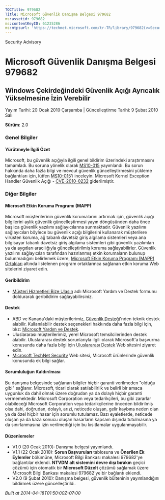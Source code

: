 ```yaml
---
TOCTitle: 979682
Title: Microsoft Güvenlik Danışma Belgesi 979682
ms:assetid: 979682
ms:contentKeyID: 61235286
ms:mtpsurl: 'https://technet.microsoft.com/tr-TR/library/979682(v=Security.10)'
---
```


Security Advisory

Microsoft Güvenlik Danışma Belgesi 979682
=========================================

Windows Çekirdeğindeki Güvenlik Açığı Ayrıcalık Yükselmesine İzin Verebilir
---------------------------------------------------------------------------

Yayım Tarihi: 20 Ocak 2010 Çarşamba | Güncelleştirme Tarihi: 9 Şubat 2010 Salı

**Sürüm:** 2.0

### Genel Bilgiler

#### Yürütmeyle İlgili Özet

Microsoft, bu güvenlik açığıyla ilgili genel bildirim üzerindeki araştırmasını tamamladı. Bu soruna yönelik olarak [MS10-015](http://go.microsoft.com/fwlink/?linkid=179062) yayımlandı. Bu sorun hakkında daha fazla bilgi ve mevcut güvenlik güncelleştirmesini yükleme bağlantıları için, lütfen [MS10-015](http://go.microsoft.com/fwlink/?linkid=179062)'i inceleyin. Microsoft Kernel Exception Handler Güvenlik Açığı - [CVE-2010-0232](http://www.cve.mitre.org/cgi-bin/cvename.cgi?name=cve-2010-0232) giderilmiştir.

### Diğer Bilgiler

#### Microsoft Etkin Koruma Programı (MAPP)

Microsoft müşterilerinin güvenlik korumalarını artırmak için, güvenlik açığı bilgilerini aylık güvenlik güncelleştirmesi yayın döngüsünden daha önce başlıca güvenlik yazılımı sağlayıcılarına sunmaktadır. Güvenlik yazılımı sağlayıcıları böylece bu güvenlik açığı bilgilerini kullanarak müşterilere virüsten koruma, ağ tabanlı davetsiz giriş algılama sistemleri veya ana bilgisayar tabanlı davetsiz giriş algılama sistemleri gibi güvenlik yazılımları ya da aygıtları aracılığıyla güncelleştirilmiş koruma sağlayabilirler. Güvenlik yazılımı sağlayıcıları tarafından hazırlanmış etkin korumaların bulunup bulunmadığını belirlemek üzere, [Microsoft Etkin Koruma Programı (MAPP) Ortakları](http://www.microsoft.com/security/msrc/mapp/partners.mspx) altında listelenen program ortaklarınca sağlanan etkin koruma Web sitelerini ziyaret edin.

#### Geribildirim

-   [Müşteri Hizmetleri Bize Ulaşın](https://support.microsoft.com/common/survey.aspx?scid=sw;en;1257&amp;showpage=1&amp;ws=technet&amp;sd=tech) adlı Microsoft Yardım ve Destek formunu doldurarak geribildirim sağlayabilirsiniz.

#### Destek

-   ABD ve Kanada'daki müşterilerimiz, [Güvenlik Desteği](http://go.microsoft.com/fwlink/?linkid=21131)'nden teknik destek alabilir. Kullanılabilir destek seçenekleri hakkında daha fazla bilgi için, bkz: [Microsoft Yardım ve Destek](http://support.microsoft.com/).
-   Uluslararası müşterilerimiz, yerel Microsoft temsilcilerinden destek alabilir. Uluslararası destek sorunlarıyla ilgili olarak Microsoft'a başvurma konusunda daha fazla bilgi için [Uluslararası Destek](http://go.microsoft.com/fwlink/?linkid=21155) Web sitesini ziyaret edin.
-   [Microsoft TechNet Security](http://go.microsoft.com/fwlink/?linkid=21132) Web sitesi, Microsoft ürünlerinde güvenlik konusunda ek bilgi sağlar.

#### Sorumluluğun Kaldırılması

Bu danışma belgesinde sağlanan bilgiler hiçbir garanti verilmeden "olduğu gibi" sağlanır. Microsoft, ticari olarak satılabilirlik ve belirli bir amaca uygunluk da dahil olmak üzere doğrudan ya da dolaylı hiçbir garanti vermemektedir. Microsoft Corporation veya tedarikçileri, bu gibi zararlar olabileceği Microsoft Corporation veya tedarikçilerine önceden bildirilmiş olsa dahi, doğrudan, dolaylı, arızi, neticede oluşan, gelir kaybına neden olan ya da özel hiçbir hasar için sorumlu tutulamaz. Bazı eyaletlerde, neticede oluşan ya da kaza sonucu oluşan hasarların kapsam dışında tutulmasına ya da sınırlanmasına izin verilmediği için bu kısıtlamalar uygulanmayabilir.

#### Düzenlemeler

-   V1.0 (20 Ocak 2010): Danışma belgesi yayımlandı.
-   V1.1 (22 Ocak 2010): **Sorun Başvuruları** tablosuna ve **Önerilen Ek Eylemler** bölümüne, Microsoft Bilgi Bankası makalesi 979682'ye bağlantılar eklendi. **NTVDM alt sistemini devre dışı bırakın** geçici çözümü için otomatik bir **Microsoft Düzelt** çözümü sağlamak üzere Microsoft Bilgi Bankası makalesi 979682'ye bir bağlantı eklendi.
-   V2.0 (9 Şubat 2010): Danışma belgesi, güvenlik bülteninin yayımlandığını bildirmek üzere güncelleştirildi.

*Built at 2014-04-18T01:50:00Z-07:00*

